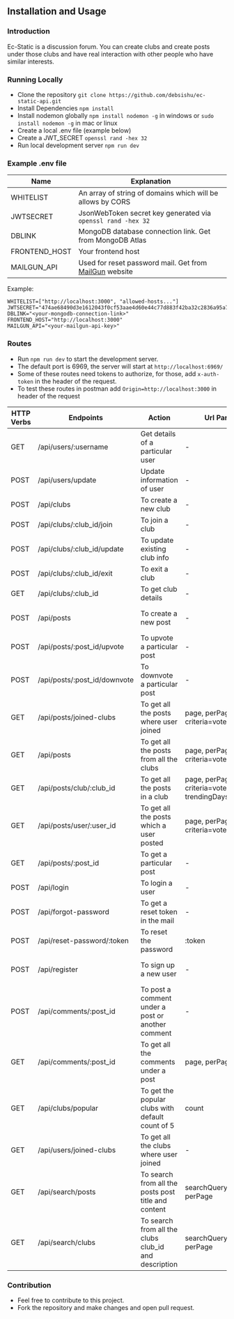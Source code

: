## Installation and Usage

### Introduction

Ec-Static is a discussion forum. You can create clubs and create posts under those clubs and have real interaction with other people who have similar interests.

### Running Locally

- Clone the repository `git clone https://github.com/debsishu/ec-static-api.git`
- Install Dependencies `npm install`
- Install nodemon globally `npm install nodemon -g` in windows or `sudo install nodemon -g` in mac or linux
- Create a local .env file (example below)
- Create a JWT_SECRET `openssl rand -hex 32`
- Run local development server `npm run dev`

### Example .env file

| Name          | Explanation                                                                        |
| ------------- | ---------------------------------------------------------------------------------- |
| WHITELIST     | An array of string of domains which will be allows by CORS                         |
| JWTSECRET     | JsonWebToken secret key generated via `openssl rand -hex 32`                       |
| DBLINK        | MongoDB database connection link. Get from MongoDB Atlas                           |
| FRONTEND_HOST | Your frontend host                                                                 |
| MAILGUN_API   | Used for reset password mail. Get from [MailGun](https://www.mailgun.com/) website |

Example:

```plaintext
WHITELIST=["http://localhost:3000", "allowed-hosts..."]
JWTSECRET="474ae68490d3e1612043f0cf53aae4d60e44c77d883f42ba32c2836a95a73527"
DBLINK="<your-mongodb-connection-link>"
FRONTEND_HOST="http://localhost:3000"
MAILGUN_API="<your-mailgun-api-key>"
```

### Routes

- Run `npm run dev` to start the development server.
- The default port is 6969, the server will start at `http://localhost:6969/`
- Some of these routes need tokens to authorize, for those, add `x-auth-token` in the header of the request.
- To test these routes in postman add `Origin=http://localhost:3000` in header of the request

| HTTP Verbs | Endpoints                    | Action                                               | Url Parameters                                             | Request Body                                                 | Token Required |
| ---------- | ---------------------------- | ---------------------------------------------------- | ---------------------------------------------------------- | ------------------------------------------------------------ | -------------- |
| GET        | /api/users/:username         | Get details of a particular user                     | \-                                                         | \-                                                           | NO             |
| POST       | /api/users/update            | Update information of user                           | \-                                                         | name, profile_picture, cover_photo, bio                      | YES            |
| POST       | /api/clubs                   | To create a new club                                 | \-                                                         | name, club_id, description                                   | YES            |
| POST       | /api/clubs/:club_id/join     | To join a club                                       | \-                                                         | \-                                                           | YES            |
| POST       | /api/clubs/:club_id/update   | To update existing club info                         | \-                                                         | name, description, club_profile_picture, club_banner_picture | YES            |
| POST       | /api/clubs/:club_id/exit     | To exit a club                                       | \-                                                         | \-                                                           | YES            |
| GET        | /api/clubs/:club_id          | To get club details                                  | \-                                                         | \-                                                           | NO             |
| POST       | /api/posts                   | To create a new post                                 | \-                                                         | club_id, post_title, post_content, post_image                | YES            |
| POST       | /api/posts/:post_id/upvote   | To upvote a particular post                          | \-                                                         | \-                                                           | YES            |
| POST       | /api/posts/:post_id/downvote | To downvote a particular post                        | \-                                                         | \-                                                           | YES            |
| GET        | /api/posts/joined-clubs      | To get all the posts where user joined               | page, perPage, criteria=vote/time                          | \-                                                           | YES            |
| GET        | /api/posts                   | To get all the posts from all the clubs              | page, perPage, criteria=vote/time                          | \-                                                           | NO             |
| GET        | /api/posts/club/:club_id     | To get all the posts in a club                       | page, perPage, criteria=vote/time/trending, trendingDays=7 | \-                                                           | NO             |
| GET        | /api/posts/user/:user_id     | To get all the posts which a user posted             | page, perPage, criteria=vote/time                          | \-                                                           | NO             |
| GET        | /api/posts/:post_id          | To get a particular post                             | \-                                                         | \-                                                           | NO             |
| POST       | /api/login                   | To login a user                                      | \-                                                         | username, password                                           | NO             |
| POST       | /api/forgot-password         | To get a reset token in the mail                     | \-                                                         | email                                                        | NO             |
| POST       | /api/reset-password/:token   | To reset the password                                | :token                                                     | newPassword                                                  | NO             |
| POST       | /api/register                | To sign up a new user                                | \-                                                         | name, email, username, password                              | NO             |
| POST       | /api/comments/:post_id       | To post a comment under a post or another comment    | \-                                                         | comment_id?, content                                         | YES            |
| GET        | /api/comments/:post_id       | To get all the comments under a post                 | page, perPage                                              | \-                                                           | NO             |
| GET        | /api/clubs/popular           | To get the popular clubs with default count of 5     | count                                                      | \-                                                           | NO             |
| GET        | /api/users/joined-clubs      | To get all the clubs where user joined               | \-                                                         | \-                                                           | YES            |
| GET        | /api/search/posts            | To search from all the posts post title and content  | searchQuery, page, perPage                                 | \-                                                           | NO             |
| GET        | /api/search/clubs            | To search from all the clubs club_id and description | searchQuery, page, perPage                                 | \-                                                           | NO             |

### Contribution

- Feel free to contribute to this project.
- Fork the repository and make changes and open pull request.
